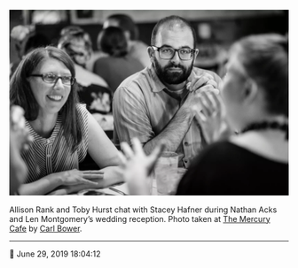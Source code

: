 ![Allison Rank and Toby Hurst chat with Stacey Hafner](assets/50f8144693ceda3f428b1283de429424.webp)

Allison Rank and Toby Hurst chat with Stacey Hafner during Nathan Acks and Len Montgomery’s wedding reception. Photo taken at [The Mercury Cafe](http://mercurycafe.com/) by [Carl Bower](http://carlbowerphotos.com/).

- - - -

📅 June 29, 2019 18:04:12
